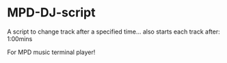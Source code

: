 # MPD-DJ-script

A script to change track after a specified time... also starts each track after: 1:00mins

For MPD music terminal player!
